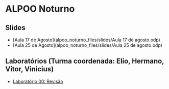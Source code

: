 # ALPOO Noturno


## Slides

* [Aula 17 de Agosto](alpoo_noturno_files/slides/Aula 17 de agosto.odp)
* [Aula 25 de Agosto](alpoo_noturno_files/slides/Aula 25 de agosto.odp)

## Laboratórios (Turma coordenada: Elio, Hermano, Vitor, Vinicius)

* [Laboratório 00: Revisão](alpoo_noturno_files/labs/00/lab00.md)
